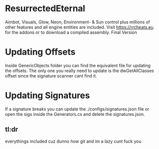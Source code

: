 # ResurrectedEternal
Aimbot, Visuals, Glow, Neon, Environment- & Sun control plus millions of other features and all engine entities are included.
Visit https://rrcheats.eu for the addons or to download a compiled assembly.
Final Version

# Updating Offsets
Inside GenericObjects folder you can find the equivalent file for updating the offsets.
The only one you really need to update is the dwGetAllClasses offset since the signature scanner cant find it.

# Updating Signatures
If a signature breaks you can update the ./configs/signatures.json file or open the sigs inside the Generators.cs and delete the signatures.json.

## tl:dr
everythings included cuz dunno how git and im a lazy cunt
fuck you

